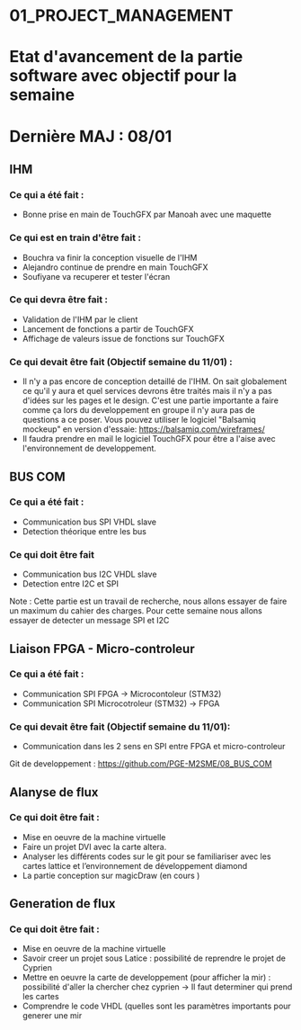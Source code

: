 # 01_PROJECT_MANAGEMENT

# Etat d'avancement de la partie software avec objectif pour la semaine
# Dernière MAJ : 08/01

## IHM

### Ce qui a été fait :
- Bonne prise en main de TouchGFX par Manoah avec une maquette 

### Ce qui est en train d'être fait :
- Bouchra va finir la conception visuelle de l'IHM
- Alejandro continue de prendre en main TouchGFX
- Soufiyane va recuperer et tester l'écran 

### Ce qui devra être fait :
- Validation de l'IHM par le client
- Lancement de fonctions a partir de TouchGFX
- Affichage de valeurs issue de fonctions sur TouchGFX

### Ce qui devait être fait (Objectif semaine du 11/01) :
-  Il n'y a pas encore de conception detaillé de l'IHM. On sait globalement ce qu'il y aura et quel services devrons être traités mais il n'y a pas d'idées sur les pages et le design. C'est une partie importante a faire comme ça lors du developpement en groupe il n'y aura pas de questions a ce poser.
Vous pouvez utiliser le logiciel "Balsamiq mockeup" en version d'essaie:
https://balsamiq.com/wireframes/
- Il faudra prendre en mail le logiciel TouchGFX pour être a l'aise avec l'environnement de developpement.

## BUS COM

### Ce qui a été fait :
- Communication bus SPI VHDL slave
- Detection théorique entre les bus

### Ce qui doit être fait
- Communication bus I2C VHDL slave
- Detection entre I2C et SPI

Note : Cette partie est un travail de recherche, nous allons essayer de faire un maximum du cahier des charges. Pour cette semaine nous allons essayer de detecter un message SPI et I2C

## Liaison FPGA - Micro-controleur

### Ce qui a été fait :
- Communication SPI FPGA -> Microcontoleur (STM32)
- Communication SPI Microcotroleur (STM32) -> FPGA

### Ce qui devait être fait (Objectif semaine du 11/01):
- Communication dans les 2 sens en SPI entre FPGA et micro-controleur

Git de developpement : https://github.com/PGE-M2SME/08_BUS_COM

## Alanyse de flux

### Ce qui doit être fait :
- Mise en oeuvre de la machine virtuelle
- Faire un projet DVI avec la carte altera. 
- Analyser les différents codes sur le git pour se familiariser avec les cartes lattice et l’environnement de développement diamond
- La partie conception sur magicDraw (en cours )

## Generation de flux

### Ce qui doit être fait :
- Mise en oeuvre de la machine virtuelle
- Savoir creer un projet sous Latice : possibilité de reprendre le projet de Cyprien
- Mettre en oeuvre la carte de developpement (pour afficher la mir) : possibilité d'aller la chercher chez cyprien
-> Il faut determiner qui prend les cartes
- Comprendre le code VHDL (quelles sont les paramètres importants pour generer une mir


